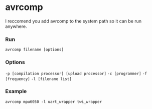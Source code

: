 # avrcomp

I reccomend you add avrcomp to the system path so it can be run anywhere.

### Run
```avrcomp filename [options]```

### Options
```-p [compilation processor] [upload processor]```
```-c [programmer]```
```-f [frequency]```
```-l [filename list]```

### Example
```avrcomp mpu6050 -l uart_wrapper twi_wrapper```
